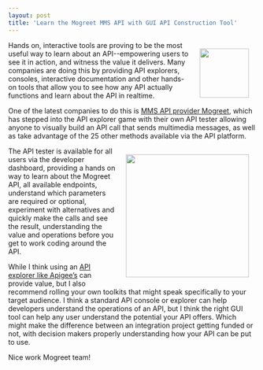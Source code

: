```yaml
---
layout: post
title: 'Learn the Mogreet MMS API with GUI API Construction Tool'
---
```

<p><a href="http://www.mogreet.com/" target="_blank"><img style="padding: 15px;" src="https://s3.amazonaws.com/kinlane-productions/api-evangelist/mogreet/mogreet-logo.jpg" alt="" width="100" align="right" /></a></p>
<p>Hands on, interactive tools are proving to be the most useful way to learn about an API--empowering users to see it in action, and witness the value it delivers.  Many companies are doing this by providing API explorers, consoles, interactive documentation and other hands-on tools that allow you to see how any API actually functions and learn about the API in realtime.</p>
<p>One of the latest companies to do this is <a title="MMS API Provider" href="http://www.mogreet.com/">MMS API provider Mogreet</a>, which has stepped into the API explorer game with their own API tester allowing anyone to visually build an API call that sends multimedia messages, as well as take advantage of the 25 other methods available via the API platform.</p>
<p><a href="http://www.mogreet.com/" target="_blank"><img style="padding: 15px;" src="https://s3.amazonaws.com/kinlane-productions/api-evangelist/mogreet/mogreet-api-tester.jpg" alt="" width="250" align="right" /></a></p>
<p>The API tester is available for all users via the developer dashboard, providing a hands on way to learn about the Mogreet API, all available endpoints, understand which parameters are required or optional, experiment with alternatives and quickly make the calls and see the result, understanding the value and operations before you get to work coding around the API.</p>
<p>While I think using an <a href="http://apigee.com/docs/consoletogo/">API explorer like Apigee&rsquo;s</a> can provide value, but I also recommend rolling your own toolkits that might speak specifically to your target audience.  I think a standard API console or explorer can help developers understand the operations of an API, but I think the right GUI tool can help any user understand the potential your API offers.  Which might make the difference between an integration project getting funded or not, with decision makers properly understanding how your API can be put to use.</p>
<p>Nice work Mogreet team!</p>